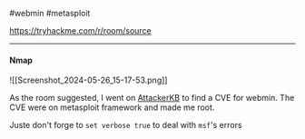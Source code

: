 #webmin #metasploit

https://tryhackme.com/r/room/source

---
#### Nmap
![[Screenshot_2024-05-26_15-17-53.png]]

As the room suggested, I went on [AttackerKB](https://attackerkb.com/topics/hxx3zmiCkR/webmin-password-change-cgi-command-injection?referrer=search) to find a CVE for webmin. The CVE were on metasploit framework and made me root.

Juste don't forge to `set verbose true` to deal with `msf`'s errors